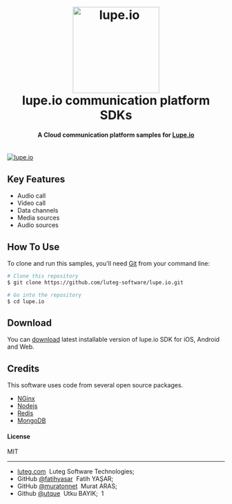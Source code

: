 
<h1 align="center">
  <br>
  <a href="http://www.lupe.io"><img src="http://docs.lupe.io/img/logos/lupe-logo.png" alt="lupe.io" width="200"></a>
  <br>
  lupe.io communication platform SDKs
  <br>
</h1>

<h4 align="center">A Cloud communication platform samples for <a href="http://www.lupe.io" target="_blank">Lupe.io</a></h4>

  <br>
  <a href="http://www.lupe.io"><img src="http://docs.lupe.io/img/connect.png" alt="lupe.io"></a>
  <br>
  

## Key Features

* Audio call
* Video call
* Data channels  
* Media sources
* Audio sources

## How To Use

To clone and run this samples, you'll need [Git](https://git-scm.com) from your command line:

```bash
# Clone this repository
$ git clone https://github.com/luteg-software/lupe.io.git

# Go into the repository
$ cd lupe.io
```


## Download

You can [download](#) latest installable version of lupe.io SDK for iOS, Android and Web.

## Credits

This software uses code from several open source packages.

- [NGinx](https://www.nginx.com)
- [Nodejs](https://nodejs.org/en/)
- [Redis](https://redis.io)
- [MongoDB](https://www.mongodb.com)

#### License

MIT

---

- [luteg.com](https://www.luteg.com) &nbsp;Luteg Software Technologies;&nbsp;
- GitHub [@fatihyasar](https://github.com/fatihyasar) &nbsp;Fatih YAŞAR;&nbsp;
- GitHub [@muratonnet](https://github.com/muratonnet) &nbsp;Murat ARAS;&nbsp;
- Github [@utque](https://github.com/utque) &nbsp;Utku BAYIK;&nbsp;
1
